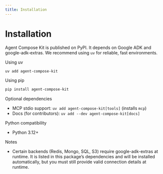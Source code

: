```yaml
---
title: Installation
---
```


# Installation

Agent Compose Kit is published on PyPI. It depends on Google ADK and google-adk-extras. We recommend using `uv` for reliable, fast environments.

Using uv
```bash
uv add agent-compose-kit
```

Using pip
```bash
pip install agent-compose-kit
```

Optional dependencies
- MCP stdio support: `uv add agent-compose-kit[tools]` (installs `mcp`)
- Docs (for contributors): `uv add --dev agent-compose-kit[docs]`

Python compatibility
- Python 3.12+

Notes
- Certain backends (Redis, Mongo, SQL, S3) require google-adk-extras at runtime. It is listed in this package’s dependencies and will be installed automatically, but you must still provide valid connection details at runtime.

